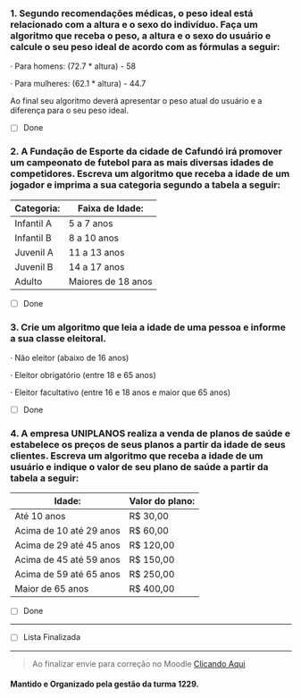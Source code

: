 ### 1. Segundo recomendações médicas, o peso ideal está relacionado com a altura e o sexo do indivíduo. Faça um algoritmo que receba o peso, a altura e o sexo do usuário e calcule o seu peso ideal de acordo com as fórmulas a seguir:

· Para homens: (72.7 \* altura) - 58

· Para mulheres: (62.1 \* altura) - 44.7

Ao final seu algoritmo deverá apresentar o peso atual do usuário e a diferença para o seu peso ideal.

- [ ] Done

### 2. A Fundação de Esporte da cidade de Cafundó irá promover um campeonato de futebol para as mais diversas idades de competidores. Escreva um algoritmo que receba a idade de um jogador e imprima a sua categoria segundo a tabela a seguir:

| Categoria: | Faixa de Idade:    |
| ---------- | ------------------ |
| Infantil A | 5 a 7 anos         |
| Infantil B | 8 a 10 anos        |
| Juvenil A  | 11 a 13 anos       |
| Juvenil B  | 14 a 17 anos       |
| Adulto     | Maiores de 18 anos |

- [ ] Done

### 3. Crie um algoritmo que leia a idade de uma pessoa e informe a sua classe eleitoral.

· Não eleitor (abaixo de 16 anos)

· Eleitor obrigatório (entre 18 e 65 anos)

· Eleitor facultativo (entre 16 e 18 anos e maior que 65 anos)

- [ ] Done

### 4. A empresa UNIPLANOS realiza a venda de planos de saúde e estabelece os preços de seus planos a partir da idade de seus clientes. Escreva um algoritmo que receba a idade de um usuário e indique o valor de seu plano de saúde a partir da tabela a seguir:

| Idade:                  | Valor do plano: |
| ----------------------- | --------------- |
| Até 10 anos             | R$ 30,00        |
| Acima de 10 até 29 anos | R$ 60,00        |
| Acima de 29 até 45 anos | R$ 120,00       |
| Acima de 45 até 59 anos | R$ 150,00       |
| Acima de 59 até 65 anos | R$ 250,00       |
| Maior de 65 anos        | R$ 400,00       |

- [ ] Done

---

- [ ] Lista Finalizada

---

> Ao finalizar envie para correção no Moodle [Clicando Aqui](https://ead.ifms.edu.br)

#### Mantido e Organizado pela gestão da turma 1229.
